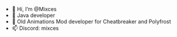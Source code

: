 - 👋 Hi, I’m @Mixces
- 🌱 Java developer
- 🦨 Old Animations Mod developer for Cheatbreaker and Polyfrost
- 📫 Discord: mixces

<!---
Mixces/Mixces is a ✨ special ✨ repository because its `README.md` (this file) appears on your GitHub profile.
You can click the Preview link to take a look at your changes.
--->
